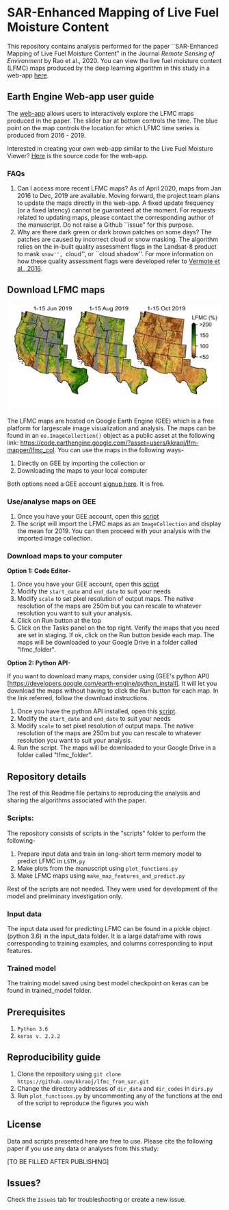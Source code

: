# SAR-Enhanced Mapping of Live Fuel Moisture Content

This repository contains analysis performed for the paper ``SAR-Enhanced Mapping of Live Fuel Moisture Content" in the Journal _Remote Sensing of Environment_ by Rao et al., 2020. 
You can view the live fuel moisture content (LFMC) maps produced by the deep learning algorithm in this study in a web-app [here](https://kkraoj.users.earthengine.app/view/live-fuel-moisture).

## Earth Engine Web-app user guide

The [web-app](https://kkraoj.users.earthengine.app/view/live-fuel-moisture) allows users to interactively explore the LFMC maps produced in the paper. The slider bar at bottom controls the time. The blue point on the map controls the location for which LFMC time series is produced from 2016 - 2019. 

Interested in creating your own web-app similar to the Live Fuel Moisture Viewer? [Here](https://code.earthengine.google.com/bb0e411ff41f34149bf459f3960a05e9) is the source code for the web-app. 

### FAQs
1. Can I access more recent LFMC maps? 
As of April 2020, maps from Jan 2016 to Dec, 2019 are available. Moving forward, the project team plans to update the maps directly in the web-app. A fixed update frequency (or a fixed latency) cannot be guaranteed at the moment. For requests related to updating maps, please contact the corresponding author of the manuscript. Do not raise a Github ``issue" for this purpose.
1. Why are there dark green or dark brown patches on some days?
The patches are caused by incorrect cloud or snow masking. The algorithm relies on the in-built quality assessment flags in the Landsat-8 product to mask ``snow'', ``cloud'', or ``cloud shadow''. For more information on how these quality assessment flags were developed refer to [Vermote et al., 2016](https://www.sciencedirect.com/science/article/pii/S0034425716301572).

## Download LFMC maps
![Examples maps of live fuel moisture content created by the deep learning algorithm](/figures/map.png)

The LFMC maps are hosted on Google Earth Engine (GEE) which is a free platform for largescale image visualization and analysis. The maps can be found in an `ee.ImageCollection()` object as a public asset at the following link: https://code.earthengine.google.com/?asset=users/kkraoj/lfm-mapper/lfmc_col. You can use the maps in the following ways-

1. Directly on GEE by importing the collection or 
2. Downloading the maps to your local computer

Both options need a GEE account [signup here](https://earthengine.google.com/). It is free. 

### Use/analyse maps on GEE

1. Once you have your GEE account, open this [script](https://code.earthengine.google.com/6baadb6dc17198d7420eb9df5a4ea4b5)
2. The script will import the LFMC maps as an `ImageCollection` and display the mean for 2019. You can then proceed with your analysis with the imported image collection.

### Download maps to your computer

**Option 1: Code Editor-**

1. Once you have your GEE account, open this [script](https://code.earthengine.google.com/8d145a1cfc6e368fee9d11434867e2cc?noload=true)
1. Modify the `start_date` and `end_date` to suit your needs
1. Modify `scale` to set pixel resolution of output maps. The native resolution of the maps are 250m but you can rescale to whatever resolution you want to suit your analysis. 
1. Click on Run button at the top
1. Click on the Tasks panel on the top right. Verify the maps that you need are set in staging. If ok, click on the Run button beside each map. The maps will be downloaded to your Google Drive in a folder called "lfmc_folder". 

**Option 2: Python API-**

If you want to download many maps, consider using (GEE's python API)[https://developers.google.com/earth-engine/python_install]. It will let you download the maps without having to click the Run button for each map. In the link referred, follow the download instructions.  
1. Once you have the python API installed, open this [script](https://github.com/kkraoj/lfmc_from_sar/blob/master/scripts/download_lfmc.py). 
1. Modify the `start_date` and `end_date` to suit your needs
1. Modify `scale` to set pixel resolution of output maps. The native resolution of the maps are 250m but you can rescale to whatever resolution you want to suit your analysis.
1. Run the script. The maps will be downloaded to your Google Drive in a folder called "lfmc_folder". 

## Repository details

The rest of this Readme file pertains to reproducing the analysis and sharing the algorithms associated with the paper. 

### Scripts:
The repository consists of scripts in the "scripts" folder to perform the following-

1. Prepare input data and train an long-short term memory model to predict LFMC in `LSTM.py`
1. Make plots from the manuscript using `plot_functions.py`
1. Make LFMC maps using `make_map_features_and_predict.py`

Rest of the scripts are not needed. They were used for development of the model and preliminary investigation only.

### Input data

The input data used for predicting LFMC can be found in a pickle object (python 3.6) in the input_data folder. It is a large dataframe with rows corresponding to training examples, and columns corresponding to input features. 

### Trained model

The training model saved using best model checkpoint on keras can be found in trained_model folder. 

## Prerequisites

1. `Python 3.6`
1. `keras v. 2.2.2 `

## Reproducibility guide

1. Clone the repository using `git clone https://github.com/kkraoj/lfmc_from_sar.git`
1. Change the directory addresses of `dir_data` and `dir_codes` in `dirs.py`
1. Run `plot_functions.py` by uncommenting any of the functions at the end of the script to reproduce the figures you wish

## License
Data and scripts presented here are free to use. Please cite the following paper if you use any data or analyses from this study:

[TO BE FILLED AFTER PUBLISHING]

## Issues?

Check the `Issues` tab for troubleshooting or create a new issue.
